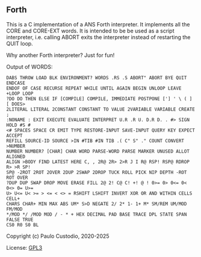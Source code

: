 Forth
-----

This is a C implementation of a ANS Forth interpreter. It implements all the 
CORE and CORE-EXT words. It is intended to be be used as a script interpreter, 
i.e. calling ABORT exits the interpreter instead of restarting the QUIT loop.

Why another Forth interpreter? Just for fun!

Output of WORDS:
```
DABS THROW LOAD BLK ENVIRONMENT? WORDS .RS .S ABORT" ABORT BYE QUIT ENDCASE
ENDOF OF CASE RECURSE REPEAT WHILE UNTIL AGAIN BEGIN UNLOOP LEAVE +LOOP LOOP
?DO DO THEN ELSE IF [COMPILE] COMPILE, IMMEDIATE POSTPONE ['] ' \ ( ] [ DOES>
2LITERAL LITERAL 2CONSTANT CONSTANT TO VALUE 2VARIABLE VARIABLE CREATE ;
:NONAME : EXIT EXECUTE EVALUATE INTERPRET U.R .R U. D.R D. . #> SIGN HOLD #S #
<# SPACES SPACE CR EMIT TYPE RESTORE-INPUT SAVE-INPUT QUERY KEY EXPECT ACCEPT
REFILL SOURCE-ID SOURCE >IN #TIB #IN TIB .( C" S" ." COUNT CONVERT >NUMBER
NUMBER NUMBER? [CHAR] CHAR WORD PARSE-WORD PARSE MARKER UNUSED ALLOT ALIGNED
ALIGN >BODY FIND LATEST HERE C, , 2R@ 2R> 2>R J I R@ RSP! RSP@ RDROP R> >R SP!
SP@ -2ROT 2ROT 2OVER 2DUP 2SWAP 2DROP TUCK ROLL PICK NIP DEPTH -ROT ROT OVER
?DUP DUP SWAP DROP MOVE ERASE FILL 2@ 2! C@ C! +! @ ! 0>= 0> 0<= 0< 0<> 0= U>=
U> U<= U< >= > <= < <> = RSHIFT LSHIFT INVERT XOR OR AND WITHIN CELLS CELL+
CHARS CHAR+ MIN MAX ABS UM* S>D NEGATE 2/ 2* 1- 1+ M* SM/REM UM/MOD FM/MOD
*/MOD */ /MOD MOD / - * + HEX DECIMAL PAD BASE TRACE DPL STATE SPAN FALSE TRUE
CS0 R0 S0 BL

```

Copyright (c) Paulo Custodio, 2020-2025

License: [GPL3](https://www.gnu.org/licenses/gpl-3.0.html) 
